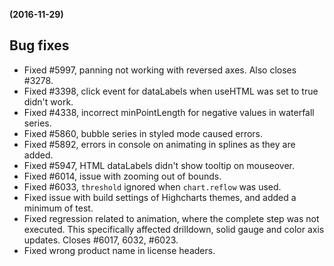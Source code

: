 **(2016-11-29)**
        

## Bug fixes 
- Fixed #5997, panning not working with reversed axes. Also closes #3278.
- Fixed #3398, click event for dataLabels when useHTML was set to true didn't work.
- Fixed #4338, incorrect minPointLength for negative values in waterfall series.
- Fixed #5860, bubble series in styled mode caused errors.
- Fixed #5892, errors in console on animating in splines as they are added.
- Fixed #5947, HTML dataLabels didn't show tooltip on mouseover.
- Fixed #6014, issue with zooming out of bounds.
- Fixed #6033, `threshold` ignored when `chart.reflow` was used.
- Fixed issue with build settings of Highcharts themes, and added a minimum of test.
- Fixed regression related to animation, where the complete step was not executed. This specifically affected drilldown, solid gauge and color axis updates. Closes #6017, 6032, #6023.
- Fixed wrong product name in license headers.